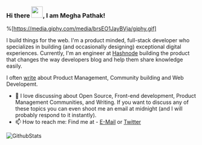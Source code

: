 ### Hi there <img src="https://raw.githubusercontent.com/MartinHeinz/MartinHeinz/master/wave.gif" width="30px">, I am Megha Pathak!

%[https://media.giphy.com/media/brsEO1JayBVja/giphy.gif]

I build things for the web.
I'm a product minded, full-stack developer who specializes in building (and occasionally designing) exceptional digital experiences. Currently, I'm an engineer at [Hashnode](https://hashnode.com) building the product that changes the way developers blog and help them share knowledge easily.

I often [write](https://blog.meghapathak.tech) about Product Management, Community building and Web Developemt.

- 💬 I love discussing about Open Source, Front-end development, Product Management Communities, and Writing. If you want to discuss any of these topics you can even shoot me an email at midnight (and I will probably respond to it instantly). 
- 📫 How to reach me: Find me at - [E-Mail](mailto:meghapathak2013@gmail.com) or [Twitter](https://twitter.com/Megha_Pathak_)

![GithubStats](https://github-readme-stats.codestackr.vercel.app/api?username=Megha-Pathak&show_icons=true&hide_border=true&count_private=true&include_all_commits=true)
